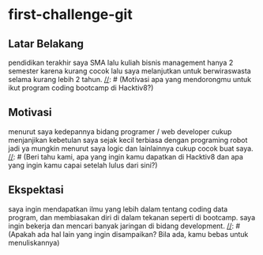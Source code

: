 # first-challenge-git
[//]: # (Ceritakan sedikit tentang latar belakangmu seperti pendidikan terakhir atau pekerjaan sebelumnya)
## Latar Belakang
pendidikan terakhir saya SMA lalu kuliah bisnis management hanya 2 semester karena kurang cocok lalu saya melanjutkan untuk berwiraswasta selama kurang lebih 2 tahun.
[//]: # (Motivasi apa yang mendorongmu untuk ikut program coding bootcamp di Hacktiv8?)
## Motivasi
menurut saya kedepannya bidang programer / web developer cukup menjanjikan kebetulan saya sejak kecil terbiasa dengan programing robot jadi ya mungkin menurut saya logic dan lainlainnya cukup cocok buat saya.
[//]: # (Beri tahu kami, apa yang ingin kamu dapatkan di Hacktiv8 dan apa yang ingin kamu capai setelah lulus dari sini?)
## Ekspektasi
saya ingin mendapatkan ilmu yang lebih dalam tentang coding data program, dan membiasakan diri di dalam tekanan seperti di bootcamp. saya ingin bekerja dan mencari banyak jaringan di bidang development.
[//]: # (Apakah ada hal lain yang ingin disampaikan? Bila ada, kamu bebas untuk menuliskannya)